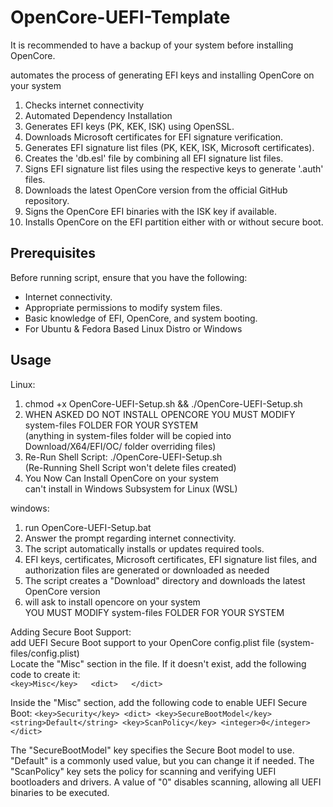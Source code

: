 # OpenCore-UEFI-Template  
It is recommended to have a backup of your system before installing OpenCore.  

automates the process of generating EFI keys and installing OpenCore on your system  

1. Checks internet connectivity
2. Automated Dependency Installation
3. Generates EFI keys (PK, KEK, ISK) using OpenSSL.
4. Downloads Microsoft certificates for EFI signature verification.
5. Generates EFI signature list files (PK, KEK, ISK, Microsoft certificates).
6. Creates the 'db.esl' file by combining all EFI signature list files.
7. Signs EFI signature list files using the respective keys to generate '.auth' files.
8. Downloads the latest OpenCore version from the official GitHub repository.
9. Signs the OpenCore EFI binaries with the ISK key if available.
10. Installs OpenCore on the EFI partition either with or without secure boot.  

## Prerequisites
Before running script, ensure that you have the following:
- Internet connectivity.
- Appropriate permissions to modify system files.
- Basic knowledge of EFI, OpenCore, and system booting.
- For Ubuntu & Fedora Based Linux Distro or Windows

## Usage
Linux:
1. chmod +x OpenCore-UEFI-Setup.sh && ./OpenCore-UEFI-Setup.sh
2. WHEN ASKED DO NOT INSTALL OPENCORE YOU MUST MODIFY system-files FOLDER FOR YOUR SYSTEM  
(anything in system-files folder will be copied into Download/X64/EFI/OC/ folder overriding files)  
3. Re-Run Shell Script: ./OpenCore-UEFI-Setup.sh  
(Re-Running Shell Script won't delete files created)  
4. You Now Can Install OpenCore on your system  
can't install in  Windows Subsystem for Linux (WSL)  

windows:
1. run OpenCore-UEFI-Setup.bat
2. Answer the prompt regarding internet connectivity.
3. The script automatically installs or updates required tools.
4. EFI keys, certificates, Microsoft certificates, EFI signature list files, and authorization files are generated or downloaded as needed
5. The script creates a "Download" directory and downloads the latest OpenCore version
6. will ask to install opencore on your system  
YOU MUST MODIFY system-files FOLDER FOR YOUR SYSTEM  

Adding Secure Boot Support:  
add UEFI Secure Boot support to your OpenCore config.plist file (system-files/config.plist)  
Locate the "Misc" section in the file. If it doesn't exist, add the following code to create it:  
`<key>Misc</key>  
<dict>  
</dict>`

Inside the "Misc" section, add the following code to enable UEFI Secure Boot:
`<key>Security</key>
<dict>
    <key>SecureBootModel</key>
    <string>Default</string>
    <key>ScanPolicy</key>
    <integer>0</integer>
</dict>`

The "SecureBootModel" key specifies the Secure Boot model to use. "Default" is a commonly used value, but you can change it if needed. The "ScanPolicy" key sets the policy for scanning and verifying UEFI bootloaders and drivers. A value of "0" disables scanning, allowing all UEFI binaries to be executed.
